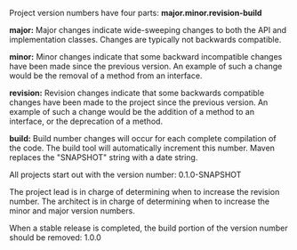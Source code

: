 Project version numbers have four parts:
**major.minor.revision-build**

**major:** Major changes indicate wide-sweeping changes to both the API and implementation classes. Changes are typically not backwards compatible.

**minor:** Minor changes indicate that some backward incompatible changes have been made since the previous version. An example of such a change would be the removal of a method from an interface.

**revision:** Revision changes indicate that some backwards compatible changes have been made to the project since the previous version. An example of such a change would be the addition of a method to an interface, or the deprecation of a method.

**build:** Build number changes will occur for each complete compilation of the code. The build tool will automatically increment this number. Maven replaces the "SNAPSHOT" string with a date string.

All projects start out with the version number: 0.1.0-SNAPSHOT

The project lead is in charge of determining when to increase the revision number.
The architect is in charge of determining when to increase the minor and major version numbers.

When a stable release is completed, the build portion of the version number should be removed: 1.0.0